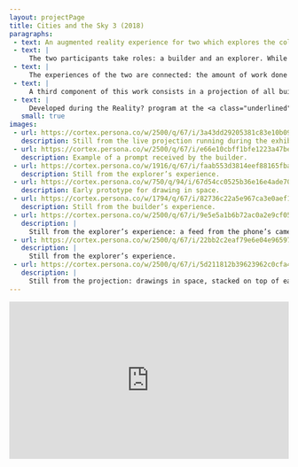 ```yaml
---
layout: projectPage
title: Cities and the Sky 3 (2018)
paragraphs:
 - text: An augmented reality experience for two which explores the collaborative nature of building, through the lens of a place imagined by Calvino Italo—Thekla is a city whose construction never stops, so that its deconstruction can never begin.
 - text: |
     The two participants take roles: a builder and an explorer. While the builder is asked to design a part of an imaginary city through drawing in space, the explorer walks through a digital environment meant to expose the story of Thekla through words, sounds and images.
 - text: |
     The experiences of the two are connected: the amount of work done by the builder directly influences the light conditions in the explorer’s journey. This gesture functions as a way of inducing collaboration between the two, as well as a way of staying faithful to the original story—building must never stop.
 - text: |
     A third component of this work consists in a projection of all builders’ creations througout the course of the exhibition—the shared city. Starting as an empty screen, the projected city gathers one more layer with every builder’s creation. 
 - text: |
     Developed during the Reality? program at the <a class="underlined" href="http://www.schoolofma.org" target="__blank">School of Machines, Making and Make-Believe</a> and exhibited at <a class="underlined" href="http://www.acud.de/" target="__blank">ACUD</a> Berlin. Created using Unity.
   small: true
images:
 - url: https://cortex.persona.co/w/2500/q/67/i/3a43dd29205381c83e10b09bb128390bd67834a82eebb6e6496507f3d6d6e2e1/Thekla_Complete_1.png
   description: Still from the live projection running during the exhibition of the project at ACUD in July 2018. All of the spatial drawings are stacked on top of each other, forming the city of Thekla.
 - url: https://cortex.persona.co/w/2500/q/67/i/e66e10cbff1bfe1223a47bec020fa8ed482fbbfb71ebfe01fda38b2b7e761878/Drawing_Intro.png
   description: Example of a prompt received by the builder.
 - url: https://cortex.persona.co/w/1916/q/67/i/faab553d3814eef88165fbab9e75f840295454e64f763ebe8d7e4265d3efbbc9/final_4.png
   description: Still from the explorer’s experience.
 - url: https://cortex.persona.co/w/750/q/94/i/67d54cc0525b36e16e4ade70effc279faf00c51445221f827add7ac19992b774/Drawing_test.png
   description: Early prototype for drawing in space.
 - url: https://cortex.persona.co/w/1794/q/67/i/82736c22a5e967ca3e0aef12880a85debeee03fa72daf1c4f257b400afbd8b48/Drawing_1.png
   description: Still from the builder’s experience.
 - url: https://cortex.persona.co/w/2500/q/67/i/9e5e5a1b6b72ac0a2e9cf05e402facf2ca8f586cf0a5d127217e876955014a40/Forest_5.png
   description: |
     Still from the explorer’s experience: a feed from the phone’s camera is displayed on a piece of cloth inside the 3D virtual world. In front of it, you can see a live updating miniature version of what the builder is drawing.
 - url: https://cortex.persona.co/w/2500/q/67/i/22bb2c2eaf79e6e04e965973248e6129dd4a433f8f2098475e75dfd85403ed96/Forest_4.png
   description: |
     Still from the explorer’s experience.
 - url: https://cortex.persona.co/w/2500/q/67/i/5d211812b39623962c0cfa48ffed3a9938f33856562dfc4b957a4ee0bbedd8ab/Thekla_Complete_8.png
   description: |
     Still from the projection: drawings in space, stacked on top of each other.
---
```

<div class="mb2" style="padding:56.25% 0 0 0;position:relative;"><iframe src="https://player.vimeo.com/video/280118041?title=0&byline=0&portrait=0" style="position:absolute;top:0;left:0;width:100%;height:100%;" frameborder="0" webkitallowfullscreen mozallowfullscreen allowfullscreen></iframe></div><script src="https://player.vimeo.com/api/player.js"></script>